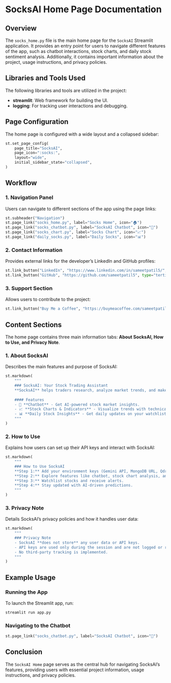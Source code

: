 # SocksAI Home Page Documentation

## Overview

The `socks_home.py` file is the main home page for the `SocksAI` Streamlit application. It provides an entry point for users to navigate different features of the app, such as chatbot interactions, stock charts, and daily stock sentiment analysis. Additionally, it contains important information about the project, usage instructions, and privacy policies.

## Libraries and Tools Used

The following libraries and tools are utilized in the project:

- **streamlit**: Web framework for building the UI.
- **logging**: For tracking user interactions and debugging.

## Page Configuration

The home page is configured with a wide layout and a collapsed sidebar:

```python
st.set_page_config(
    page_title="SocksAI",
    page_icon=":socks:",
    layout="wide",
    initial_sidebar_state="collapsed",
)
```

## Workflow

### 1. Navigation Panel

Users can navigate to different sections of the app using the page links:

```python
st.subheader("Navigation")
st.page_link("socks_home.py", label="Socks Home", icon="🏠")
st.page_link("socks_chatbot.py", label="SocksAI Chatbot", icon="🤖")
st.page_link("socks_chart.py", label="Socks Chart", icon="📈")
st.page_link("daily_socks.py", label="Daily Socks", icon="📊")
```

### 2. Contact Information

Provides external links for the developer’s LinkedIn and GitHub profiles:

```python
st.link_button("LinkedIn", "https://www.linkedin.com/in/sameetpatil5/", type="tertiary")
st.link_button("GitHub", "https://github.com/sameetpatil5", type="tertiary")
```

### 3. Support Section

Allows users to contribute to the project:

```python
st.link_button("Buy Me a Coffee", "https://buymeacoffee.com/sameetpatil5", icon="☕️")
```

## Content Sections

The home page contains three main information tabs: **About SocksAI, How to Use, and Privacy Note**.

### 1. About SocksAI

Describes the main features and purpose of SocksAI:

```python
st.markdown(
    """
    ### SocksAI: Your Stock Trading Assistant  
    **SocksAI** helps traders research, analyze market trends, and make informed decisions.
    
    #### Features  
    - 🤖 **Chatbot** - Get AI-powered stock market insights.  
    - 📈 **Stock Charts & Indicators** - Visualize trends with technical indicators.  
    - 📊 **Daily Stock Insights** - Get daily updates on your watchlisted stocks.  
    """
)
```

### 2. How to Use

Explains how users can set up their API keys and interact with SocksAI:

```python
st.markdown(
    """
    ### How to Use SocksAI  
    **Step 1:** Add your environment keys (Gemini API, MongoDB URL, Qdrant URL, OpenAI API Key).  
    **Step 2:** Explore features like chatbot, stock chart analysis, and daily stock insights.  
    **Step 3:** Watchlist stocks and receive alerts.  
    **Step 4:** Stay updated with AI-driven predictions.  
    """
)
```

### 3. Privacy Note

Details SocksAI’s privacy policies and how it handles user data:

```python
st.markdown(
    """
    ### Privacy Note  
    - SocksAI **does not store** any user data or API keys.  
    - API keys are used only during the session and are not logged or retained.  
    - No third-party tracking is implemented.  
    """
)
```

## Example Usage

### Running the App

To launch the Streamlit app, run:

```bash
streamlit run app.py
```

### Navigating to the Chatbot

```python
st.page_link("socks_chatbot.py", label="SocksAI Chatbot", icon="🤖")
```

## Conclusion

The `SocksAI Home` page serves as the central hub for navigating SocksAI’s features, providing users with essential project information, usage instructions, and privacy policies.
